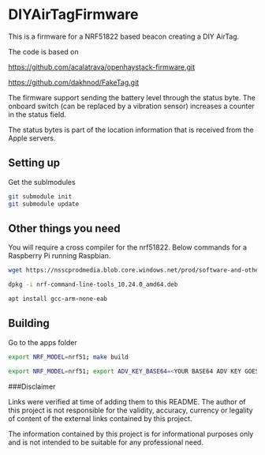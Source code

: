 # DIYAirTagFirmware

This is a firmware for a NRF51822 based beacon creating a DIY AirTag. 

The code is based on

https://github.com/acalatrava/openhaystack-firmware.git

https://github.com/dakhnod/FakeTag.git

The firmware support sending the battery level through the status byte. The onboard switch (can be replaced by a vibration sensor) increases a counter in the status field.

The status bytes is part of the location information that is received from the Apple servers.

## Setting up

Get the sublmodules

```bash
git submodule init
git submodule update
```

## Other things you need

You will require a cross compiler for the nrf51822. Below commands for a Raspberry Pi running Raspbian. 

```bash
wget https://nsscprodmedia.blob.core.windows.net/prod/software-and-other-downloads/desktop-software/nrf-command-line-tools/sw/versions-10-x-x/10-24-0/nrf-command-line-tools_10.24.0_amd64.deb

dpkg -i nrf-command-line-tools_10.24.0_amd64.deb

apt install gcc-arm-none-eab
```

## Building

Go to the apps folder

```bash
export NRF_MODEL=nrf51; make build

export NRF_MODEL=nrf51; export ADV_KEY_BASE64=<YOUR BASE64 ADV KEY GOES HERE>; make patch
```

###Disclaimer

Links were verified at time of adding them to this README. The author of this project is not responsible for the validity, accuracy, currency or legality of content of the external links contained by this project.

The information contained by this project is for informational purposes only and is not intended to be suitable for any professional need.  


